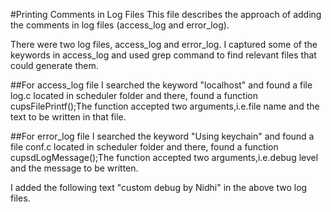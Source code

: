 #Printing Comments in Log Files
This file describes the approach of adding the comments in log files (access_log and error_log).

There were two log files, access_log and error_log. I captured some of the keywords in access_log and used grep command to find relevant files that could generate them.

##For access_log file
I searched the keyword "localhost" and found a file log.c located in scheduler folder and there, found a function cupsFilePrintf();The function accepted two arguments,i.e.file name and the text to be written in that file.

##For error_log file
I searched the keyword "Using keychain" and found a file conf.c located in scheduler folder and there, found a function cupsdLogMessage();The function accepted two arguments,i.e.debug level and the message to be written.

I added the following text "custom debug by Nidhi" in the above two log files.